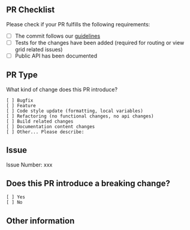 ## PR Checklist
Please check if your PR fulfills the following requirements:

- [ ] The commit follows our [guidelines](https://github.com/SchweizerischeBundesbahnen/scion-workbench/blob/master/CONTRIBUTING.md#contribution)
- [ ] Tests for the changes have been added (required for routing or view grid related issues)
- [ ] Public API has been documented

## PR Type
What kind of change does this PR introduce?

<!-- Please check the one that applies to this PR using "x". -->
```
[ ] Bugfix
[ ] Feature
[ ] Code style update (formatting, local variables)
[ ] Refactoring (no functional changes, no api changes)
[ ] Build related changes
[ ] Documentation content changes
[ ] Other... Please describe:
```

## Issue
Issue Number: xxx

## Does this PR introduce a breaking change?
```
[ ] Yes
[ ] No
```

## Other information
